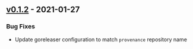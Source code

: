 
## [v0.1.2](https://github.com/provenance-io/provenance/releases/tag/v0.1.1) - 2021-01-27

### Bug Fixes

* Update goreleaser configuration to match `provenance` repository name
